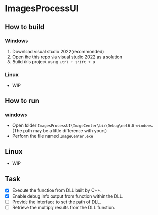 # ImagesProcessUI
## How to build
### Windows
1. Download visual studio 2022(recommonded)
2. Open the this repo via visual studio 2022 as a solution
3. Build this project using `Ctrl + shift + B`
### Linux
- WIP
## How to run
### windows
- Open folder `ImagesProcessUI\ImageCenter\bin\Debug\net6.0-windows`. (The path may be a little difference with yours)
- Perform the file named `ImageCenter.exe`
## Linux
- WIP
## Task
- [x] Execute the function from DLL built by C++.
- [x] Enable debug info output from function within the DLL.
- [ ] Provide the interface to set the path of DLL.
- [ ] Retrieve the multiply results from the DLL function. 
